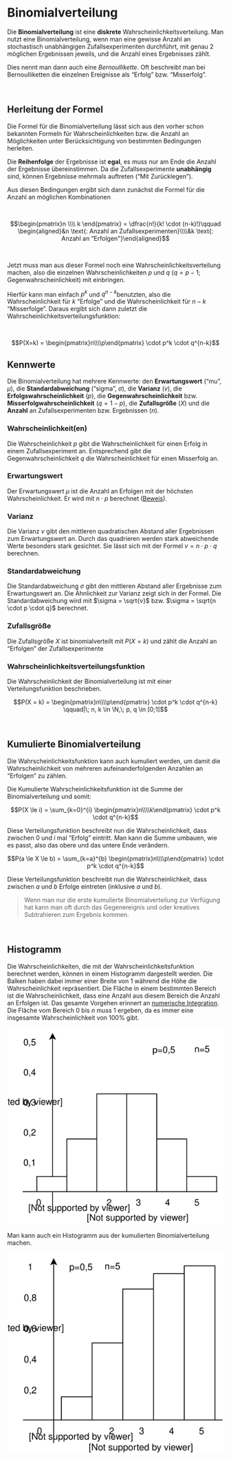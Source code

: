 # Binomialverteilung

Die **Binomialverteilung** ist eine **diskrete** Wahrscheinlichkeitsverteilung. Man nutzt eine Binomialverteilung, wenn man eine gewisse Anzahl an stochastisch unabhängigen Zufallsexperimenten durchführt, mit genau 2 möglichen Ergebnissen jeweils, und die Anzahl eines Ergebnisses zählt. 

Dies nennt man dann auch eine *Bernoullikette*. Oft beschreibt man bei Bernoulliketten die einzelnen Ereignisse als “Erfolg” bzw. “Misserfolg”.

<br />

## Herleitung der Formel

Die Formel für die Binomialverteilung lässt sich aus den vorher schon bekannten Formeln für Wahrscheinlichkeiten bzw. die Anzahl an Möglichkeiten unter Berücksichtigung von bestimmten Bedingungen herleiten.

Die **Reihenfolge** der Ergebnisse ist **egal**, es muss nur am Ende die Anzahl der Ergebnisse übereinstimmen. Da die Zufallsexperimente **unabhängig** sind, können Ergebnisse mehrmals auftreten (“Mit Zurücklegen”).

Aus diesen Bedingungen ergibt sich dann zunächst die Formel für die Anzahl an möglichen Kombinationen

<br />

$$\begin{pmatrix}n \\\\ k \end{pmatrix} = \dfrac{n!}{k! \cdot (n-k)!}\qquad \begin{aligned}&n \text{: Anzahl an Zufallsexperimenten}\\\\&k \text{: Anzahl an “Erfolgen"}\end{aligned}$$

<br />

Jetzt muss man aus dieser Formel noch eine Wahrscheinlichkeitsverteilung machen, also die einzelnen Wahrscheinlichkeiten $p$ und $q$ ($q = p-1$; Gegenwahrscheinlichkeit) mit einbringen.

Hierfür kann man einfach $p^k​$ und $q^{n-k}​$ benutzten, also die Wahrscheinlichkeit für $k​$ “Erfolge” und die Wahrscheinlichkeit für $n-k​$ “Misserfolge”. Daraus ergibt sich dann zuletzt die Wahrscheinlichkeitsverteilungsfunktion:

<br />

$$P(X=k) = \begin{pmatrix}n\\\\p\end{pmatrix} \cdot p^k \cdot q^{n-k}$$

## Kennwerte

Die Binomialverteilung hat mehrere Kennwerte: den **Erwartungswert** (“mu”, $\mu$), die **Standardabweichung** (“sigma”, $\sigma$), die **Varianz** ($v$), die **Erfolgswahrscheinlichkeit** ($p$), die **Gegenwahrscheinlichkeit** bzw. **Misserfolgwahrscheinlichkeit** ($q = 1 - p$), die **Zufallsgröße** ($X$) und die **Anzahl** an Zufallsexperimenten bzw. Ergebnissen ($n$). 

### Wahrscheinlichkeit(en)

Die Wahrscheinlichkeit $p$ gibt die Wahrscheinlichkeit für einen Erfolg in einem Zufallsexperiment an. Entsprechend gibt die Gegenwahrscheinlichkeit $q$ die Wahrscheinlichkeit für einen Misserfolg an.

### Erwartungswert

Der Erwartungswert $\mu$ ist die Anzahl an Erfolgen mit der höchsten Wahrscheinlichkeit. Er wird mit $n \cdot p$ berechnet ([Beweis](/mathe/erwartungswertbeweis)).

### Varianz

Die Varianz $v$ gibt den mittleren quadratischen Abstand aller Ergebnissen zum Erwartungswert an. Durch das quadrieren werden stark abweichende Werte besonders stark gesichtet. Sie lässt sich mit der Formel $v = n \cdot p \cdot q$ berechnen.

### Standardabweichung

Die Standardabweichung $\sigma$ gibt den mittleren Abstand aller Ergebnisse zum Erwartungswert an.  Die Ähnlichkeit zur Varianz zeigt sich in der Formel. Die Standardabweichung wird mit $\sigma = \sqrt{v}$ bzw. $\sigma = \sqrt{n \cdot p \cdot q}$ berechnet.

### Zufallsgröße

Die Zufallsgröße $X$ ist binomialverteilt mit $P(X=k)$ und zählt die Anzahl an “Erfolgen” der Zufallsexperimente

### Wahrscheinlichkeitsverteilungsfunktion

Die Wahrscheinlichkeit der Binomialverteilung ist mit einer Verteilungsfunktion beschrieben.

$$P(X = k) = \begin{pmatrix}n\\\\p\end{pmatrix} \cdot p^k \cdot q^{n-k} \qquad|\; n, k \in \N,\; p, q \in [0;1]$$

<br />

## Kumulierte Binomialverteilung

Die Wahrscheinlichkeitsfunktion kann auch kumuliert werden, um damit die Wahrscheinlichkeit von mehreren aufeinanderfolgenden Anzahlen an “Erfolgen” zu zählen. 

Die Kumulierte Wahrscheinlichkeitsfunktion ist die Summe der Binomialverteilung und somit:

$$P(X \le i) = \sum_{k=0}^{i} \begin{pmatrix}n\\\\k\end{pmatrix} \cdot p^k \cdot q^{n-k}$$

Diese Verteilungsfunktion beschreibt nun die Wahrscheinlichkeit, dass zwischen $0$ und $i$ mal “Erfolg” eintritt. Man kann die Summe umbauen, wie es passt, also das obere und das untere Ende verändern.

$$P(a \le X \le b) = \sum_{k=a}^{b} \begin{pmatrix}n\\\\p\end{pmatrix} \cdot p^k \cdot q^{n-k}$$

Diese Verteilungsfunktion beschreibt nun die Wahrscheinlichkeit, dass zwischen $a$ und $b$ Erfolge eintreten (inklusive $a$ und $b$).

>  Wenn man nur die erste kumulierte Binomialverteilung zur Verfügung hat kann man oft durch das Gegenereignis und oder kreatives Subtrahieren zum Ergebnis kommen.

<br />

## Histogramm

Die Wahrscheinlichkeiten, die mit der Wahrscheinlichkeitsfunktion berechnet werden, können in einem Histogramm dargestellt werden. Die Balken haben dabei immer einer Breite von 1 während die Höhe die Wahrscheinlichkeit repräsentiert. Die Fläche in einem bestimmten Bereich ist die Wahrscheinlichkeit, dass eine Anzahl aus diesem Bereich die Anzahl an Erfolgen ist. Das gesamte Vorgehen erinnert an [numerische Integration](/mathe/numerische_integration). Die Fläche vom Bereich $0$ bis $n$ muss 1 ergeben, da es immer eine insgesamte Wahrscheinlichkeit von $100\%$ gibt.

![Histogramm Binomialverteilung](../assets/Mathe-diagrams-Binomialverteilung.svg)

Man kann auch ein Histogramm aus der kumulierten Binomialverteilung machen.

![Histogramm kumulierte Binomialverteilung](../assets/Mathe-diagrams-kumulierte-Binomialverteilung.svg)